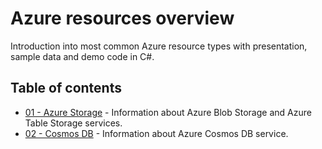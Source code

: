 # Azure resources overview
Introduction into most common Azure resource types with presentation, sample data and demo code in C#.

## Table of contents
- [01 - Azure Storage](https://github.com/kubinko/Azure-Resources-Overview/tree/main/01%20-%20Azure%20Storage) - Information about Azure Blob Storage and Azure Table Storage services.
- [02 - Cosmos DB](https://github.com/kubinko/Azure-Resources-Overview/tree/main/02%20-%20Cosmos%20DB) - Information about Azure Cosmos DB service.
